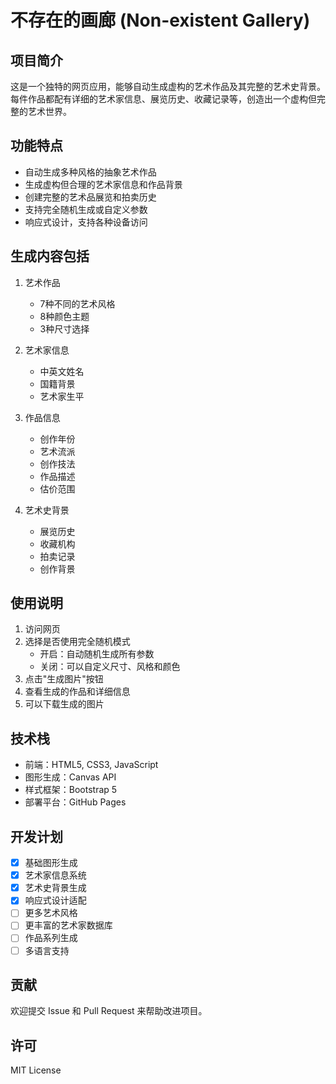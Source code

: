 # 不存在的画廊 (Non-existent Gallery)

## 项目简介
这是一个独特的网页应用，能够自动生成虚构的艺术作品及其完整的艺术史背景。每件作品都配有详细的艺术家信息、展览历史、收藏记录等，创造出一个虚构但完整的艺术世界。

## 功能特点
- 自动生成多种风格的抽象艺术作品
- 生成虚构但合理的艺术家信息和作品背景
- 创建完整的艺术品展览和拍卖历史
- 支持完全随机生成或自定义参数
- 响应式设计，支持各种设备访问

## 生成内容包括
1. 艺术作品
   - 7种不同的艺术风格
   - 8种颜色主题
   - 3种尺寸选择

2. 艺术家信息
   - 中英文姓名
   - 国籍背景
   - 艺术家生平

3. 作品信息
   - 创作年份
   - 艺术流派
   - 创作技法
   - 作品描述
   - 估价范围

4. 艺术史背景
   - 展览历史
   - 收藏机构
   - 拍卖记录
   - 创作背景

## 使用说明
1. 访问网页
2. 选择是否使用完全随机模式
   - 开启：自动随机生成所有参数
   - 关闭：可以自定义尺寸、风格和颜色
3. 点击"生成图片"按钮
4. 查看生成的作品和详细信息
5. 可以下载生成的图片

## 技术栈
- 前端：HTML5, CSS3, JavaScript
- 图形生成：Canvas API
- 样式框架：Bootstrap 5
- 部署平台：GitHub Pages

## 开发计划
- [x] 基础图形生成
- [x] 艺术家信息系统
- [x] 艺术史背景生成
- [x] 响应式设计适配
- [ ] 更多艺术风格
- [ ] 更丰富的艺术家数据库
- [ ] 作品系列生成
- [ ] 多语言支持

## 贡献
欢迎提交 Issue 和 Pull Request 来帮助改进项目。

## 许可
MIT License